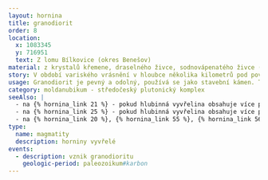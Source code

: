 ```yaml
---
layout: hornina
title: granodiorit
order: 8
location:
  x: 1083345
  y: 716951
  text: Z lomu Bílkovice (okres Benešov)
material: z krystalů křemene, draselného živce, sodnovápenatého živce (plagioklasu), biotitu, amfibolu, apatitu a dalších minerálů
story: V období variského vrásnění v hloubce několika kilometrů pod povrchem Země do prostředí pararul moldanubika proniklo žhavé magma. Magma pararuly natavilo a pohlcovalo jejich části. Složení magmatu se tím změnilo. Vznikla hornina, která je přechodem mezi hlubinnou vyvřelinou (granodioritem) a metamorfovanou horninou (patrarulou). Později do utuhlého granodioritu pronikly žíly světlého granitu.
usage: Granodiorit je pevný a odolný, používá se jako stavební kámen. Těží se v lomu, drtí se na menší kousky, které se pak třídí podle velikosti. Přidává se do betonových a asfaltových směsí pro stavební účely.
category: moldanubikum - středočeský plutonický komplex
seeAlso: |
  - na {% hornina_link 21 %} - pokud hlubinná vyvřelina obsahuje více plagioklasu než já, není to granodiorit, ale tonalit
  - na {% hornina_link 25 %} - pokud hlubinná vyvřelina obsahuje více plagioklasu a současně méně křemene než já, není to granodiorit, ale diorit
  - na {% hornina_link 20 %}, {% hornina_link 55 %}, {% hornina_link 56 %}, {% hornina_link 62 %} a {% hornina_link 74 %} - pokud hlubinná vyvřelina obsahuje více alkalického živce než já, není to granodiorit, ale granit (žula)
type:
  name: magmatity
  description: horniny vyvřelé
events:
  - description: vznik granodioritu
    geologic-period: paleozoikum#karbon
---
```


